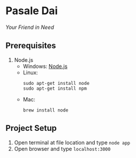 # Pasale Dai
*Your Friend in Need*

## Prerequisites
1. Node.js
	* Windows: [Node.js](https://nodejs.org/en/)
	* Linux:
		```
		sudo apt-get install node
		sudo apt-get install npm
		```
	* Mac:
		```
		brew install node
		```

## Project Setup
1. Open terminal at file location and type `node app`
2. Open browser and type `localhost:3000`
